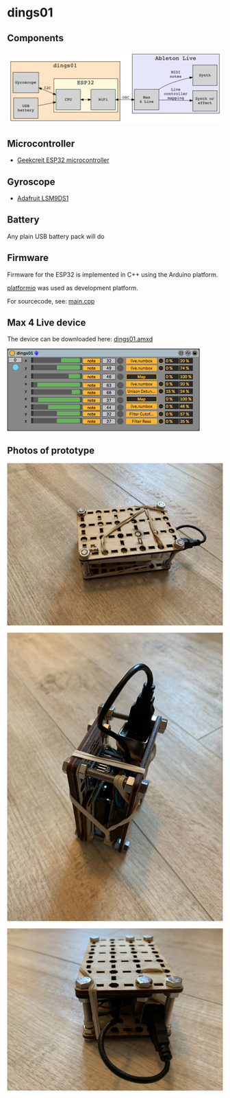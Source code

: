 # dings01

## Components
![components](./diagrams/components.png)

## Microcontroller

* [Geekcreit ESP32 microcontroller](https://www.banggood.com/no/ESP32-Development-Board-WiFibluetooth-Ultra-Low-Power-Consumption-Dual-Cores-ESP-32-ESP-32S-Board-p-1109512.html)

## Gyroscope

* [Adafruit LSM9DS1](https://learn.adafruit.com/adafruit-lsm9ds1-accelerometer-plus-gyro-plus-magnetometer-9-dof-breakout)


## Battery

Any plain USB battery pack will do

## Firmware

Firmware for the ESP32 is implemented in C++ using the Arduino platform.

[platformio](https://platformio.org/) was used as development platform.

For sourcecode, see: [main.cpp](../firmware/src/main.cpp)


## Max 4 Live device

The device can be downloaded here: [dings01.amxd](../m4l/dings01/dings01.amxd)

![photo3](./screenshots/m4ldevice.png)

## Photos of prototype

![photo1](./images/dings01_photo_1.jpg)


![photo2](./images/dings01_photo_2.jpg)


![photo3](./images/dings01_photo_3.jpg)
